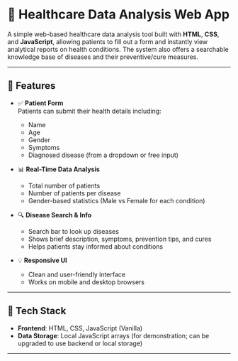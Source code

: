 # 🏥 Healthcare Data Analysis Web App

A simple web-based healthcare data analysis tool built with **HTML**, **CSS**, and **JavaScript**, allowing patients to fill out a form and instantly view analytical reports on health conditions. The system also offers a searchable knowledge base of diseases and their preventive/cure measures.

---

## 📌 Features

- ✅ **Patient Form**  
  Patients can submit their health details including:
  - Name
  - Age
  - Gender
  - Symptoms
  - Diagnosed disease (from a dropdown or free input)

- 📊 **Real-Time Data Analysis**
  - Total number of patients
  - Number of patients per disease
  - Gender-based statistics (Male vs Female for each condition)

- 🔍 **Disease Search & Info**
  - Search bar to look up diseases
  - Shows brief description, symptoms, prevention tips, and cures
  - Helps patients stay informed about conditions

- 💡 **Responsive UI**
  - Clean and user-friendly interface
  - Works on mobile and desktop browsers

---

## 🧩 Tech Stack

- **Frontend**: HTML, CSS, JavaScript (Vanilla)
- **Data Storage**: Local JavaScript arrays (for demonstration; can be upgraded to use backend or local storage)

---




